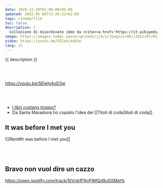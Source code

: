 ```yaml
---
date: 2020-12-28T01:00:00+01:00
updated: 2022-05-06T15:26:52+02:00
tags: cinema/film
toc: false
description: |
  Collezione di disordinate idee da <cite><a href='https://it.wikipedia.org/wiki/Santa_Maradona' target='_blank' title='“Santa Maradona„ su Wikipedia'>Santa Maradona</a></cite>, il mio film preferito.
image: https://images.tommi.space/uploads/j/b/u/jbuqxznr00//2021/07/03/20210703101124-dc978467.jpg
video: https://youtu.be/SElehi4oD3w
lang: it
---
```

{{ description }}

<br>
<br>

https://youtu.be/SElehi4oD3w

<br>
<br>

- [I libri costano troppo?](https://www.ciwati.it/2020/12/27/libri-costano-ovvero-della-circolazione/ '«I libri costano troppo?» ovvero della “circolazione”')
- Da Santa Maradona ho copiato l’idea dei [[Titoli di coda|titoli di coda]].

## It was before I met you

![[Rent#It was before I met you]]

<br>
<br>

## Bravo non vuol dire un cazzo

https://open.spotify.com/track/5tVnb1FNyFtMQd9u5GMaYk
